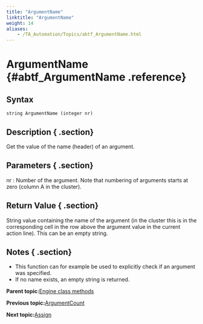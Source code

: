 ```yaml
--- 
title: "ArgumentName"
linktitle: "ArgumentName"
weight: 14
aliases: 
    - /TA_Automation/Topics/abtf_ArgumentName.html
---
```

# ArgumentName {#abtf_ArgumentName .reference}

## Syntax

`string ArgumentName (integer nr)`

## Description { .section}

Get the value of the name \(header\) of an argument.

## Parameters { .section}

nr
:   Number of the argument. Note that numbering of arguments starts at zero \(column A in the cluster\).

## Return Value { .section}

String value containing the name of the argument \(in the cluster this is in the corresponding cell in the row above the argument value in the current action line\). This can be an empty string.

## Notes { .section}

-   This function can for example be used to explicitly check if an argument was specified.
-   If no name exists, an empty string is returned.

**Parent topic:**[Engine class methods](../../TA_Automation/Topics/abtf_Engine_classes.html)

**Previous topic:**[ArgumentCount](../../TA_Automation/Topics/abtf_ArgumentCount.html)

**Next topic:**[Assign](../../TA_Automation/Topics/abtf_Assign.html)

